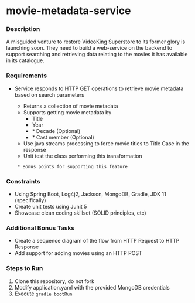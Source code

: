 # movie-metadata-service

### Description
A misguided venture to restore VideoKing Superstore to its former glory is launching soon. They need to build a web-service on the backend to support searching and retrieving data relating to the movies it has available in its catalogue.

### Requirements
* Service responds to HTTP GET operations to retrieve movie metadata based on search parameters
  * Returns a collection of movie metadata
  * Supports getting movie metadata by
    * Title
    * Year
    * \* Decade (Optional)
    * \* Cast member (Optional)
  * Use java streams processing to force movie titles to Title Case in the response
  * Unit test the class performing this transformation
  

  ` * Bonus points for supporting this feature`

### Constraints
*	Using Spring Boot, Log4j2, Jackson, MongoDB, Gradle, JDK 11 (specifically)
*	Create unit tests using Junit 5
*	Showcase clean coding skillset (SOLID principles, etc)

### Additional Bonus Tasks
* Create a sequence diagram of the flow from HTTP Request to HTTP Response
* Add support for adding movies using an HTTP POST

### Steps to Run
1. Clone this repository, do not fork
2. Modify application.yaml with the provided MongoDB credentials
3. Execute `gradle bootRun`
